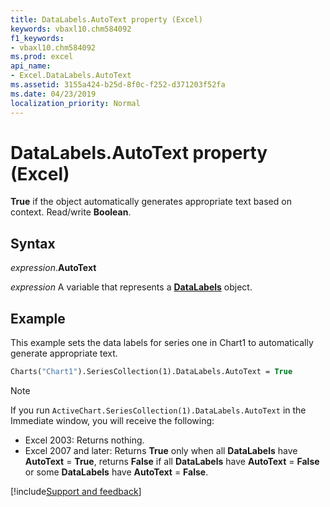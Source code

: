 ```yaml
---
title: DataLabels.AutoText property (Excel)
keywords: vbaxl10.chm584092
f1_keywords:
- vbaxl10.chm584092
ms.prod: excel
api_name:
- Excel.DataLabels.AutoText
ms.assetid: 3155a424-b25d-8f0c-f252-d371203f52fa
ms.date: 04/23/2019
localization_priority: Normal
---
```



# DataLabels.AutoText property (Excel)

**True** if the object automatically generates appropriate text based on context. Read/write **Boolean**.


## Syntax

_expression_.**AutoText**

_expression_ A variable that represents a **[DataLabels](Excel.DataLabels(object).md)** object.


## Example

This example sets the data labels for series one in Chart1 to automatically generate appropriate text.

```vb
Charts("Chart1").SeriesCollection(1).DataLabels.AutoText = True
```

> [!NOTE] 
> If you run `ActiveChart.SeriesCollection(1).DataLabels.AutoText` in the Immediate window, you will receive the following:
> - Excel 2003: Returns nothing.
> - Excel 2007 and later: Returns **True** only when all **DataLabels** have **AutoText** = **True**, returns **False** if all **DataLabels** have **AutoText** = **False** or some **DataLabels** have **AutoText** = **False**.




[!include[Support and feedback](~/includes/feedback-boilerplate.md)]